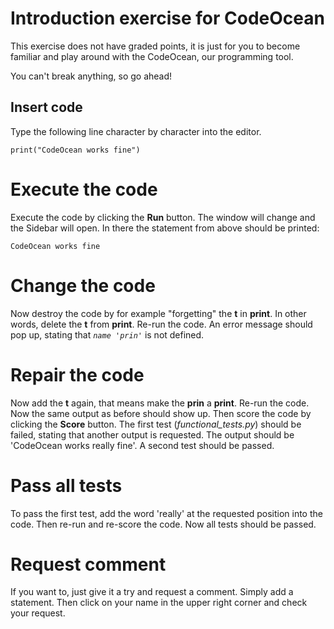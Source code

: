 # Introduction exercise for CodeOcean

This exercise does not have graded points, it is just for you to become familiar and play around with the CodeOcean, 
our programming tool.

You can't break anything, so go ahead! 

## Insert code

Type the following line character by character into the editor.

    print("CodeOcean works fine") 

# Execute the code

Execute the code by clicking the **Run** button. The window will change and the Sidebar will open. In there the
statement from above should be printed:

	CodeOcean works fine

# Change the code

Now destroy the code by for example "forgetting" the **t** in **print**. In other words, delete the **t** from
**print**. Re-run the code. An error message should pop up, stating that *`name 'prin'`* is not defined.

# Repair the code

Now add the **t** again, that means make the **prin** a **print**. Re-run the code. Now the same output as before should
show up. Then score the code by clicking the **Score** button. The first test (*functional_tests.py*) should be failed,
stating that another output is requested. The output should be 'CodeOcean works really fine'. A second test should be
passed.

# Pass all tests

To pass the first test, add the word 'really' at the requested position into the code. Then re-run and re-score
the code. Now all tests should be passed.

# Request comment

If you want to, just give it a try and request a comment. Simply add a statement. Then click on your name in the 
upper right corner and check your request.